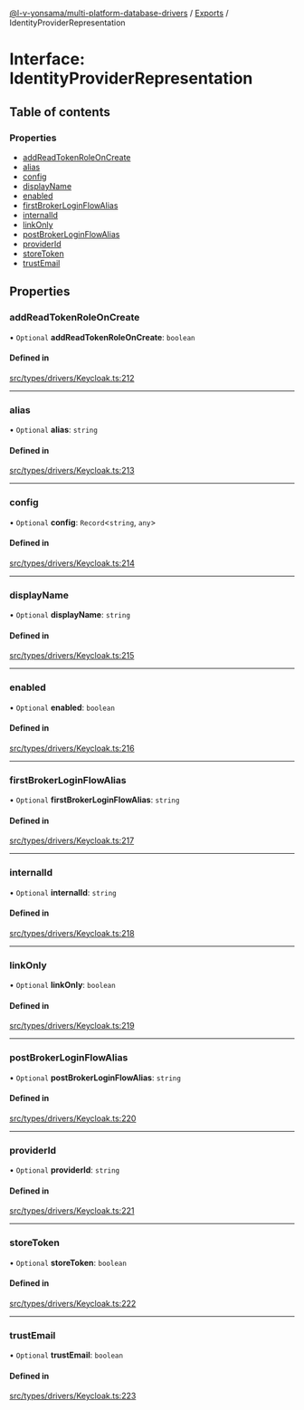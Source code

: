[@l-v-yonsama/multi-platform-database-drivers](../README.md) / [Exports](../modules.md) / IdentityProviderRepresentation

# Interface: IdentityProviderRepresentation

## Table of contents

### Properties

- [addReadTokenRoleOnCreate](IdentityProviderRepresentation.md#addreadtokenroleoncreate)
- [alias](IdentityProviderRepresentation.md#alias)
- [config](IdentityProviderRepresentation.md#config)
- [displayName](IdentityProviderRepresentation.md#displayname)
- [enabled](IdentityProviderRepresentation.md#enabled)
- [firstBrokerLoginFlowAlias](IdentityProviderRepresentation.md#firstbrokerloginflowalias)
- [internalId](IdentityProviderRepresentation.md#internalid)
- [linkOnly](IdentityProviderRepresentation.md#linkonly)
- [postBrokerLoginFlowAlias](IdentityProviderRepresentation.md#postbrokerloginflowalias)
- [providerId](IdentityProviderRepresentation.md#providerid)
- [storeToken](IdentityProviderRepresentation.md#storetoken)
- [trustEmail](IdentityProviderRepresentation.md#trustemail)

## Properties

### addReadTokenRoleOnCreate

• `Optional` **addReadTokenRoleOnCreate**: `boolean`

#### Defined in

[src/types/drivers/Keycloak.ts:212](https://github.com/l-v-yonsama/db-drivers/blob/43c842e/src/types/drivers/Keycloak.ts#L212)

___

### alias

• `Optional` **alias**: `string`

#### Defined in

[src/types/drivers/Keycloak.ts:213](https://github.com/l-v-yonsama/db-drivers/blob/43c842e/src/types/drivers/Keycloak.ts#L213)

___

### config

• `Optional` **config**: `Record`<`string`, `any`\>

#### Defined in

[src/types/drivers/Keycloak.ts:214](https://github.com/l-v-yonsama/db-drivers/blob/43c842e/src/types/drivers/Keycloak.ts#L214)

___

### displayName

• `Optional` **displayName**: `string`

#### Defined in

[src/types/drivers/Keycloak.ts:215](https://github.com/l-v-yonsama/db-drivers/blob/43c842e/src/types/drivers/Keycloak.ts#L215)

___

### enabled

• `Optional` **enabled**: `boolean`

#### Defined in

[src/types/drivers/Keycloak.ts:216](https://github.com/l-v-yonsama/db-drivers/blob/43c842e/src/types/drivers/Keycloak.ts#L216)

___

### firstBrokerLoginFlowAlias

• `Optional` **firstBrokerLoginFlowAlias**: `string`

#### Defined in

[src/types/drivers/Keycloak.ts:217](https://github.com/l-v-yonsama/db-drivers/blob/43c842e/src/types/drivers/Keycloak.ts#L217)

___

### internalId

• `Optional` **internalId**: `string`

#### Defined in

[src/types/drivers/Keycloak.ts:218](https://github.com/l-v-yonsama/db-drivers/blob/43c842e/src/types/drivers/Keycloak.ts#L218)

___

### linkOnly

• `Optional` **linkOnly**: `boolean`

#### Defined in

[src/types/drivers/Keycloak.ts:219](https://github.com/l-v-yonsama/db-drivers/blob/43c842e/src/types/drivers/Keycloak.ts#L219)

___

### postBrokerLoginFlowAlias

• `Optional` **postBrokerLoginFlowAlias**: `string`

#### Defined in

[src/types/drivers/Keycloak.ts:220](https://github.com/l-v-yonsama/db-drivers/blob/43c842e/src/types/drivers/Keycloak.ts#L220)

___

### providerId

• `Optional` **providerId**: `string`

#### Defined in

[src/types/drivers/Keycloak.ts:221](https://github.com/l-v-yonsama/db-drivers/blob/43c842e/src/types/drivers/Keycloak.ts#L221)

___

### storeToken

• `Optional` **storeToken**: `boolean`

#### Defined in

[src/types/drivers/Keycloak.ts:222](https://github.com/l-v-yonsama/db-drivers/blob/43c842e/src/types/drivers/Keycloak.ts#L222)

___

### trustEmail

• `Optional` **trustEmail**: `boolean`

#### Defined in

[src/types/drivers/Keycloak.ts:223](https://github.com/l-v-yonsama/db-drivers/blob/43c842e/src/types/drivers/Keycloak.ts#L223)
